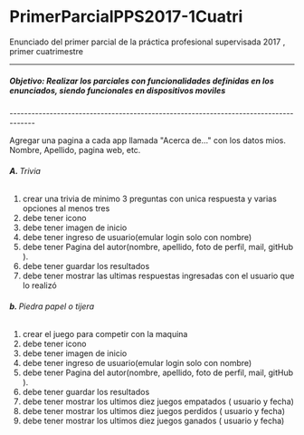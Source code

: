 # PrimerParcialPPS2017-1Cuatri
Enunciado del primer parcial de la práctica profesional supervisada 2017 , primer cuatrimestre



-------------------------------------------------------------------------------------
<h5>Objetivo: Realizar los parciales con funcionalidades definidas en los enunciados, siendo funcionales en dispositivos moviles</h5>
-------------------------------------------------------------------------------------
<p>Agregar una pagina a cada app llamada "Acerca de..." con los datos mios. Nombre, Apellido, pagina web, etc.</p>

<h6 id="inicializacionDelObjeto"> <strong>A. </strong> Trivia</h6>
<ol>
	<li>crear una trivia de minimo 3 preguntas con unica respuesta y varias opciones al menos tres  </li>
  <li> debe tener   icono</li>
  <li> debe tener  imagen de inicio </li>
  <li> debe tener  ingreso de usuario(emular login solo con nombre)</li>
  <li> debe tener Pagina del autor(nombre, apellido, foto de perfil, mail, gitHub  ). </li>
  <li> debe tener guardar los resultados </li>
   <li> debe tener mostrar las ultimas respuestas ingresadas con el usuario que lo realizó </li>

</ol>
<h6 id="inicializacionDelObjeto"> <strong>b. </strong> Piedra papel o tijera</h6>
<ol>
	<li>crear el juego para competir con la maquina </li>
  <li> debe tener   icono</li>
  <li> debe tener  imagen de inicio </li>
  <li> debe tener  ingreso de usuario(emular login solo con nombre)</li>
  <li> debe tener Pagina del autor(nombre, apellido, foto de perfil, mail, gitHub  ). </li>
   <li> debe tener guardar los resultados </li>
   <li> debe tener mostrar los ultimos diez juegos empatados ( usuario y fecha)  </li>
   <li> debe tener mostrar los ultimos diez juegos perdidos ( usuario y fecha)  </li>
   <li> debe tener mostrar los ultimos diez juegos ganados ( usuario y fecha)  </li>

</ol>
